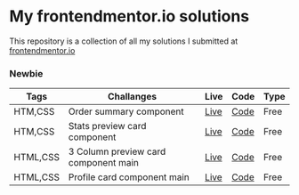 # My frontendmentor.io solutions

This repository is a collection of all my solutions I submitted at [frontendmentor.io ](https://www.frontendmentor.io/)

### Newbie

| Tags  | Challanges | Live|  Code|  Type| 
| --- | -- |  -- | --  |  -- |
| HTM,CSS      |  Order summary component | [Live]() | [Code]() |Free|
| HTM,CSS      |  Stats preview card component | [Live]() | [Code]() |Free|
| HTML,CSS      |  3 Column preview card component main | [Live]() | [Code]() |Free|
| HTML,CSS      |  Profile card component main | [Live]() | [Code]() |Free|
